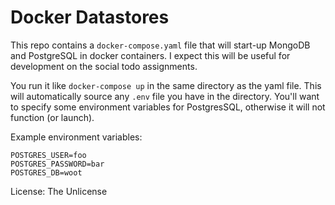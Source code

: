 # Docker Datastores

This repo contains a `docker-compose.yaml` file that 
will start-up MongoDB and PostgreSQL in docker containers.
I expect this will be useful for development on the 
social todo assignments.

You run it like `docker-compose up` in the same directory
as the yaml file. This will automatically source any 
`.env` file you have in the directory. You'll want to 
specify some environment variables for PostgresSQL, otherwise
it will not function (or launch).

Example environment variables:
```
POSTGRES_USER=foo
POSTGRES_PASSWORD=bar
POSTGRES_DB=woot
```


License: The Unlicense

